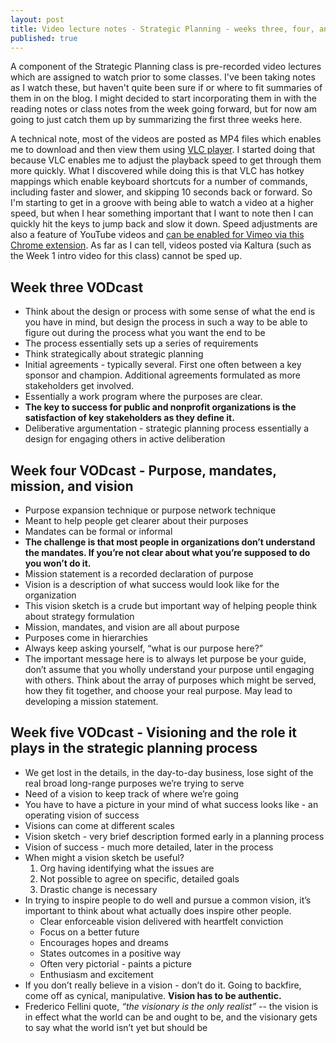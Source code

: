 ```yaml
---
layout: post
title: Video lecture notes - Strategic Planning - weeks three, four, and five Fall 2017
published: true
---
```


A component of the Strategic Planning class is pre-recorded video lectures which are assigned to watch prior to some classes.  I've been taking notes as I watch these, but haven't quite been sure if or where to fit summaries of them in on the blog. I might decided to start incorporating them in with the reading notes or class notes from the week going forward, but for now am going to just catch them up by summarizing the first three weeks here.

A technical note, most of the videos are posted as MP4 files which enables me to download and then view them using [VLC player](https://www.videolan.org/vlc/index.html). I started doing that because VLC enables me to adjust the playback speed to get through them more quickly. What I discovered while doing this is that VLC has hotkey mappings which enable keyboard shortcuts for a number of commands, including faster and slower, and skipping 10 seconds back or forward. So I'm starting to get in a groove with being able to watch a video at a higher speed, but when I hear something important that I want to note then I can quickly hit the keys to jump back and slow it down. Speed adjustments are also a feature of YouTube videos and [can be enabled for Vimeo via this Chrome extension](https://chrome.google.com/webstore/detail/vimeo-repeat-speed/noonakfaafcdaagngpjehilgegefdima?hl=en). As far as I can tell, videos posted via Kaltura (such as the Week 1 intro video for this class) cannot be sped up.

## Week three VODcast

* Think about the design or process with some sense of what the end is you have in mind, but design the process in such a way to be able to figure out during the process what you want the end to be
* The process essentially sets up a series of requirements
* Think strategically about strategic planning
* Initial agreements - typically several. First one often between a key sponsor and champion. Additional agreements formulated as more stakeholders get involved.
* Essentially a work program where the purposes are clear.
* **The key to success for public and nonprofit organizations is the satisfaction of key stakeholders as they define it.**
* Deliberative argumentation - strategic planning process essentially a design for engaging others in active deliberation

## Week four VODcast - Purpose, mandates, mission, and vision

* Purpose expansion technique or purpose network technique
* Meant to help people get clearer about their purposes
* Mandates can be formal or informal
* **The challenge is that most people in organizations don’t understand the mandates. If you’re not clear about what you’re supposed to do you won’t do it.**
* Mission statement is a recorded declaration of purpose
* Vision is a description of what success would look like for the organization
* This vision sketch is a crude but important way of helping people think about strategy formulation
* Mission, mandates, and vision are all about purpose
* Purposes come in hierarchies
* Always keep asking yourself, “what is our purpose here?”
* The important message here is to always let purpose be your guide, don’t assume that you wholly understand your purpose until engaging with others. Think about the array of purposes which might be served, how they fit together, and choose your real purpose. May lead to developing a mission statement.

## Week five VODcast - Visioning and the role it plays in the strategic planning process

* We get lost in the details, in the day-to-day business, lose sight of the real broad long-range purposes we’re trying to serve
* Need of a vision to keep track of where we’re going
* You have to have a picture in your mind of what success looks like - an operating vision of success
* Visions can come at different scales
* Vision sketch - very brief description formed early in a planning process
* Vision of success - much more detailed, later in the process
* When might a vision sketch be useful?
  1. Org having identifying what the issues are
  2. Not possible to agree on specific, detailed goals
  3. Drastic change is necessary
* In trying to inspire people to do well and pursue a common vision, it’s important to think about what actually does inspire other people.
  * Clear enforceable vision delivered with heartfelt conviction
  * Focus on a better future
  * Encourages hopes and dreams
  * States outcomes in a positive way
  * Often very pictorial - paints a picture
  * Enthusiasm and excitement
* If you don’t really believe in a vision - don’t do it. Going to backfire, come off as cynical, manipulative. **Vision has to be authentic.**
* Frederico Fellini quote, _“the visionary is the only realist”_ -- the vision is in effect what the world can be and ought to be, and the visionary gets to say what the world isn’t yet but should be
